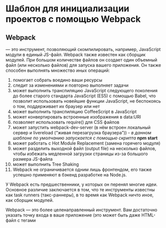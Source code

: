 # Шаблон для инициализации проектов с помощью Webpack  

## Webpack        
— это инструмент, позволяющий скомпилировать, например, JavaScript модули в единый JS-файл. Webpack также известен как сборщик модулей.
При большом количестве файлов он создает один объемный файл (или несколько файлов) для запуска вашего приложения.
Он также способен выполнять множество иных операций: 

1. помогает собрать воедино ваши ресурсы  
2. следит за изменениями и повторно выполняет задачи
3. может выполнить транспиляцию JavaScript следующего поколения до более старого стандарта JavaScript (ES5) с помощью Babel, что позволит использовать новейшие функции JavaScript, не беспокоясь о том, поддерживает их браузер или нет
4. может выполнить транспиляцию CoffeeScript в JavaScript
5. может конвертировать встроенные изображения в data:URI
6. позволяет использовать require() для CSS файлов
7. может запустить webpack-dev-server (в нём встроен локальный сервер и livereload (“живая перезагрузка браузера”)) - *в данном шаблоне по умолчанию запускается с помощью скрипта* **npm start**
8. может работать с Hot Module Replacement (замена горячего модуля)
9. может разделить выходной файл (output file) на несколько файлов, чтобы избежать медленной загрузки страницы из-за большого размера JS-файла
10. может выполнить Tree Shaking
11. Webpack не ограничивается одним лишь фронтендом, его также успешно применяют в бэкенд разработке на Node.js.

  У Webpack есть предшественники, у которых он перенял многие идеи. Основное различие заключается в том, что те инструменты известны как task runners (такс-раннеры), в то время как Webpack ничто иное, как сборщик модулей.

  Webpack — это более целенаправленный инструмент. Вам достаточно указать точку входа в ваше приложение (это может быть даже HTML-файл с тегами <script>), а webpack проанализирует файлы и объединит их в один выходной JavaScript-файл, содержащий все необходимое для запуска приложения.

 
   
  
